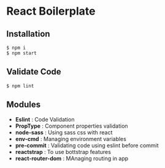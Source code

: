 # React Boilerplate

## Installation
```
$ npm i
$ npm start
```

## Validate Code
```
$ npm lint
```

## Modules
- **Eslint** : Code Validation
- **PropType** : Component properties validation
- **node-sass** : Using sass css with react
- **env-cmd** : Managing environment variables
- **pre-commit** : Validating code using eslint before commit
- **reactstrap** : To use bottstrap features
- **react-router-dom** : MAnaging routing in app
